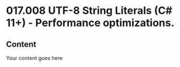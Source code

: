 ﻿# 017.008 UTF-8 String Literals (C# 11+) - Performance optimizations.

## Content
Your content goes here
